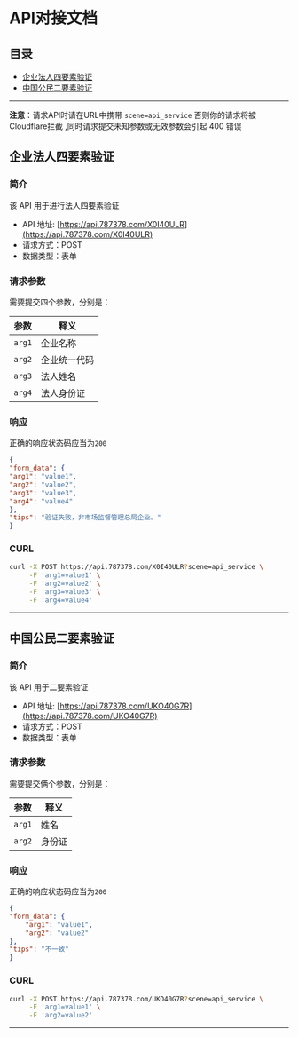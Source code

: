 # API对接文档



## 目录

- [企业法人四要素验证](#企业法人四要素验证)
- [中国公民二要素验证](#中国公民二要素验证)

[//]: # (- [其他 API 标题2]&#40;#其他-api-标题2&#41;)

[//]: # (- [其他 API 标题3]&#40;#其他-api-标题3&#41;)

---

**注意**：请求API时请在URL中携带 `scene=api_service` 否则你的请求将被Cloudflare拦截 ,同时请求提交未知参数或无效参数会引起 400 错误



## 企业法人四要素验证

### 简介
该 API 用于进行法人四要素验证
- API 地址: [https://api.787378.com/X0I40ULR](https://api.787378.com/X0I40ULR)
- 请求方式：POST
- 数据类型：表单


### 请求参数

需要提交四个参数，分别是：

| 参数     | 释义     |
|--------|--------|
| `arg1` | 企业名称   |
| `arg2` | 企业统一代码 |
| `arg3` | 法人姓名   |
| `arg4` | 法人身份证  |

### 响应
正确的响应状态码应当为`200`
```json
{
"form_data": {
"arg1": "value1",
"arg2": "value2",
"arg3": "value3",
"arg4": "value4"
},
"tips": "验证失败，非市场监督管理总局企业。"
}
```

### CURL
```bash
curl -X POST https://api.787378.com/X0I40ULR?scene=api_service \
     -F 'arg1=value1' \
     -F 'arg2=value2' \
     -F 'arg3=value3' \
     -F 'arg4=value4'
```

---

## 中国公民二要素验证

### 简介
该 API 用于二要素验证
- API 地址: [https://api.787378.com/UKO40G7R](https://api.787378.com/UKO40G7R)
- 请求方式：POST
- 数据类型：表单

### 请求参数
需要提交俩个参数，分别是：

| 参数     | 释义  |
|--------|-----|
| `arg1` | 姓名  |
| `arg2` | 身份证 |


### 响应
正确的响应状态码应当为`200`
```json
{
"form_data": {
    "arg1": "value1",
    "arg2": "value2"
},
"tips": "不一致"
}
```

### CURL
```bash
curl -X POST https://api.787378.com/UKO40G7R?scene=api_service \
     -F 'arg1=value1' \
     -F 'arg2=value2' 
```

---